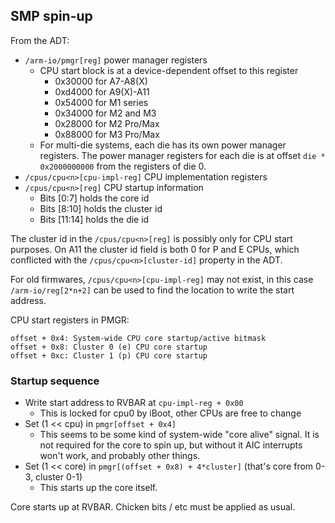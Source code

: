 ## SMP spin-up

From the ADT:

* `/arm-io/pmgr[reg]` power manager registers
    * CPU start block is at a device-dependent offset to this register
        * 0x30000 for A7-A8(X)
        * 0xd4000 for A9(X)-A11
        * 0x54000 for M1 series
        * 0x34000 for M2 and M3
        * 0x28000 for M2 Pro/Max
        * 0x88000 for M3 Pro/Max
    * For multi-die systems, each die has its own power manager registers.
      The power manager registers for each die is at offset 
      `die * 0x2000000000` from the registers of die 0.
* `/cpus/cpu<n>[cpu-impl-reg]` CPU implementation registers
* `/cpus/cpu<n>[reg]` CPU startup information
     * Bits [0:7] holds the core id
     * Bits [8:10] holds the cluster id
     * Bits [11:14] holds the die id

The cluster id in the `/cpus/cpu<n>[reg]` is possibly only for CPU start purposes.
On A11 the cluster id field is both 0 for P and E CPUs, which conflicted with
the `/cpus/cpu<n>[cluster-id]` property in the ADT.

For old firmwares, `/cpus/cpu<n>[cpu-impl-reg]` may not exist, in this case
`/arm-io/reg[2*n+2]` can be used to find the location to write the start address.

CPU start registers in PMGR:

```
offset + 0x4: System-wide CPU core startup/active bitmask
offset + 0x8: Cluster 0 (e) CPU core startup
offset + 0xc: Cluster 1 (p) CPU core startup
```

### Startup sequence

* Write start address to RVBAR at `cpu-impl-reg + 0x00`
    * This is locked for cpu0 by iBoot, other CPUs are free to change
* Set (1 << cpu) in `pmgr[offset + 0x4]`
    * This seems to be some kind of system-wide "core alive" signal. It is not
      required for the core to spin up, but without it AIC interrupts won't
      work, and probably other things.
* Set (1 << core) in `pmgr[(offset + 0x8) + 4*cluster]` (that's core from 0-3, cluster 0-1)
    * This starts up the core itself.

Core starts up at RVBAR. Chicken bits / etc must be applied as usual.
